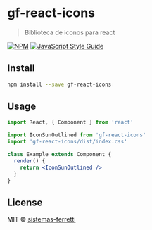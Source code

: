 # gf-react-icons

> Biblioteca de iconos para react

[![NPM](https://img.shields.io/npm/v/gf-react-icons.svg)](https://www.npmjs.com/package/gf-react-icons) [![JavaScript Style Guide](https://img.shields.io/badge/code_style-standard-brightgreen.svg)](https://standardjs.com)

## Install

```bash
npm install --save gf-react-icons
```

## Usage

```jsx
import React, { Component } from 'react'

import IconSunOutlined from 'gf-react-icons'
import 'gf-react-icons/dist/index.css'

class Example extends Component {
  render() {
    return <IconSunOutlined />
  }
}
```

## License

MIT © [sistemas-ferretti](https://github.com/sistemas-ferretti)
